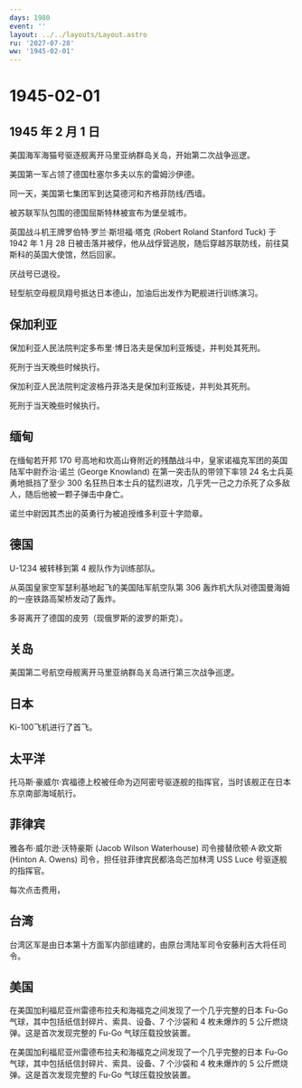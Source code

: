 ```yaml
---
days: 1980
event: ''
layout: ../../layouts/Layout.astro
ru: '2027-07-28'
ww: '1945-02-01'
---
```


# 1945-02-01

## 1945 年 2 月 1 日

美国海军海猫号驱逐舰离开马里亚纳群岛关岛，开始第二次战争巡逻。

美国第一军占领了德国杜塞尔多夫以东的雷姆沙伊德。

同一天，美国第七集团军到达莫德河和齐格菲防线/西墙。

被苏联军队包围的德国屈斯特林被宣布为堡垒城市。

英国战斗机王牌罗伯特·罗兰·斯坦福·塔克 (Robert Roland Stanford Tuck) 于
1942 年 1 月 28
日被击落并被俘，他从战俘营逃脱，随后穿越苏联防线，前往莫斯科的英国大使馆，然后回家。

厌战号已退役。

轻型航空母舰凤翔号抵达日本德山，加油后出发作为靶舰进行训练演习。

## 保加利亚

保加利亚人民法院判定多布里·博日洛夫是保加利亚叛徒，并判处其死刑。

死刑于当天晚些时候执行。

保加利亚人民法院判定波格丹菲洛夫是保加利亚叛徒，并判处其死刑。

死刑于当天晚些时候执行。

## 缅甸

在缅甸若开邦 170
号高地和坎高山脊附近的残酷战斗中，皇家诺福克军团的英国陆军中尉乔治·诺兰
(George Knowland) 在第一突击队的带领下率领 24 名士兵英勇地抵挡了至少 300
名狂热日本士兵的猛烈进攻，几乎凭一己之力杀死了众多敌人，随后他被一颗子弹击中身亡。

诺兰中尉因其杰出的英勇行为被追授维多利亚十字勋章。

## 德国

U-1234 被转移到第 4 舰队作为训练部队。

从英国皇家空军瑟利基地起飞的美国陆军航空队第 306
轰炸机大队对德国曼海姆的一座铁路高架桥发动了轰炸。

多哥离开了德国的皮劳（现俄罗斯的波罗的斯克）。

## 关岛

美国第二号航空母舰离开马里亚纳群岛关岛进行第三次战争巡逻。

## 日本

Ki-100飞机进行了首飞。

## 太平洋

托马斯·豪威尔·宾福德上校被任命为迈阿密号驱逐舰的指挥官，当时该舰正在日本东京南部海域航行。

## 菲律宾

雅各布·威尔逊·沃特豪斯 (Jacob Wilson Waterhouse) 司令接替欣顿·A·欧文斯
(Hinton A. Owens) 司令，担任驻菲律宾民都洛岛芒加林湾 USS Luce
号驱逐舰的指挥官。

每次点击费用，

## 台湾

台湾区军是由日本第十方面军内部组建的，由原台湾陆军司令安藤利吉大将任司令。

## 美国

在美国加利福尼亚州雷德布拉夫和海福克之间发现了一个几乎完整的日本 Fu-Go
气球，其中包括纸信封碎片、索具、设备、7 个沙袋和 4 枚未爆炸的 5
公斤燃烧弹。这是首次发现完整的 Fu-Go 气球压载投放装置。

在美国加利福尼亚州雷德布拉夫和海福克之间发现了一个几乎完整的日本 Fu-Go
气球，其中包括纸信封碎片、索具、设备、7 个沙袋和 4 枚未爆炸的 5
公斤燃烧弹。这是首次发现完整的 Fu-Go 气球压载投放装置。